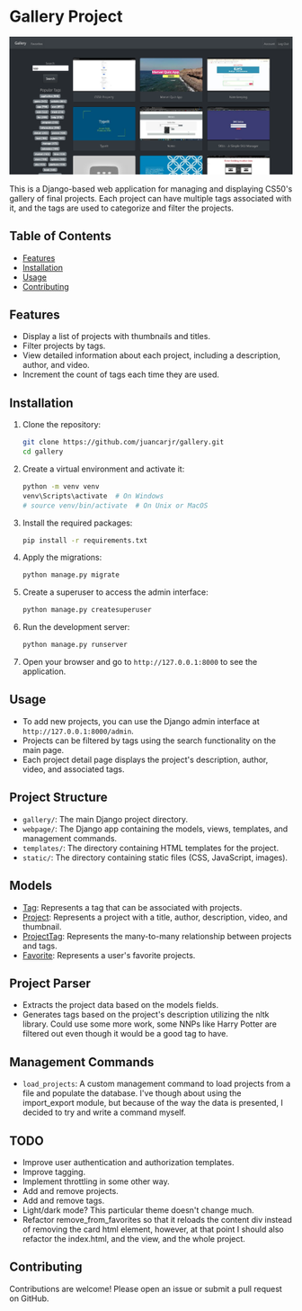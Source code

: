 # Gallery Project

![Home page](image.png)

This is a Django-based web application for managing and displaying CS50's gallery of final projects. Each project can have multiple tags associated with it, and the tags are used to categorize and filter the projects.
## Table of Contents
- [Features](#features)
- [Installation](#installation)
- [Usage](#usage)
- [Contributing](#contributing)


## Features

- Display a list of projects with thumbnails and titles.
- Filter projects by tags.
- View detailed information about each project, including a description, author, and video.
- Increment the count of tags each time they are used.

## Installation

1. Clone the repository:
    ```bash
    git clone https://github.com/juancarjr/gallery.git
    cd gallery
    ```

2. Create a virtual environment and activate it:
    ```bash
    python -m venv venv
    venv\Scripts\activate  # On Windows
    # source venv/bin/activate  # On Unix or MacOS
    ```

3. Install the required packages:
    ```bash
    pip install -r requirements.txt
    ```

4. Apply the migrations:
    ```bash
    python manage.py migrate
    ```

5. Create a superuser to access the admin interface:
    ```bash
    python manage.py createsuperuser
    ```

6. Run the development server:
    ```bash
    python manage.py runserver
    ```

7. Open your browser and go to `http://127.0.0.1:8000` to see the application.

## Usage

- To add new projects, you can use the Django admin interface at `http://127.0.0.1:8000/admin`.
- Projects can be filtered by tags using the search functionality on the main page.
- Each project detail page displays the project's description, author, video, and associated tags.

## Project Structure

- `gallery/`: The main Django project directory.
- `webpage/`: The Django app containing the models, views, templates, and management commands.
- `templates/`: The directory containing HTML templates for the project.
- `static/`: The directory containing static files (CSS, JavaScript, images).

## Models

- [Tag](http://_vscodecontentref_/1): Represents a tag that can be associated with projects.
- [Project](http://_vscodecontentref_/2): Represents a project with a title, author, description, video, and thumbnail.
- [ProjectTag](http://_vscodecontentref_/3): Represents the many-to-many relationship between projects and tags.
- [Favorite](http://_vscodecontentref_/4): Represents a user's favorite projects.

## Project Parser
- Extracts the project data based on the models fields.
- Generates tags based on the project's description utilizing the nltk library. Could use some more work, some NNPs like Harry Potter are filtered out even though it would be a good tag to have.


## Management Commands

- `load_projects`: A custom management command to load projects from a file and populate the database.
I've though about using the import_export module, but because of the way the data
is presented, I decided to try and write a command myself.

## TODO
- Improve user authentication and authorization templates.
- Improve tagging.
- Implement throttling in some other way.
- Add and remove projects.
- Add and remove tags.
- Light/dark mode? This particular theme doesn't change much.
- Refactor remove_from_favorites so that it reloads the content div
instead of removing the card html element, however, at that point I should also refactor the index.html, and the view, and the whole  project.

## Contributing

Contributions are welcome! Please open an issue or submit a pull request on GitHub.
